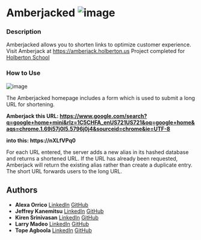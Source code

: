 # Amberjacked ![image](https://github.com/srinitude/amberjack/blob/master/web_static/images/32x32.png)

### Description
Amberjacked allows you to shorten links to optimize customer experience. Visit Amberjack at https://amberjack.holberton.us
Project completed for [Holberton School](https://github.com/holbertonschool/)


### How to Use
![image](https://github.com/srinitude/amberjack/blob/master/web_flask/templates/images/Screen%20Shot%202018-01-05%20at%204.40.05%20PM.png)

The Amberjacked homepage includes a form which is used to submit a long URL for shortening.

**Amberjack this URL:
https://www.google.com/search?q=google+home+mini&rlz=1C5CHFA_enUS721US721&oq=google+home&aqs=chrome.1.69i57j0l5.5796j0j4&sourceid=chrome&ie=UTF-8**

**into this:
https://nXLfVPq0**

For each URL entered, the server adds a new alias in its hashed database and returns a shortened URL. If the URL has already been requested, Amberjack will return the existing alias rather than create a duplicate entry. The short URL forwards users to the long URL.

## Authors
* **Alexa Orrico** [LinkedIn](https://www.linkedin.com/in/alexa-orrico-412a82b4/) [GitHub](https://www.github.com/alexaorrico)
* **Jeffrey Kanemitsu** [LinkedIn](https://www.linkedin.com/in/jeffrey-kanemitsu-4b39208a/) [GitHub](https://www.github.com/jeffreykanemitsu)
* **Kiren Srinivasan** [LinkedIn](https://www.linkedin.com/in/srinitude/) [GitHub](https://www.github.com/srinitude)
* **Larry Madeo** [LinkedIn](https://www.linkedin.com/in/larry-madeo/) [GitHub](https://www.github.com/Hillmonkey)
* **Tope Agboola** [LinkedIn](https://www.linkedin.com/in/olatopeagboola/) [GitHub](https://www.github.com/tope628)
